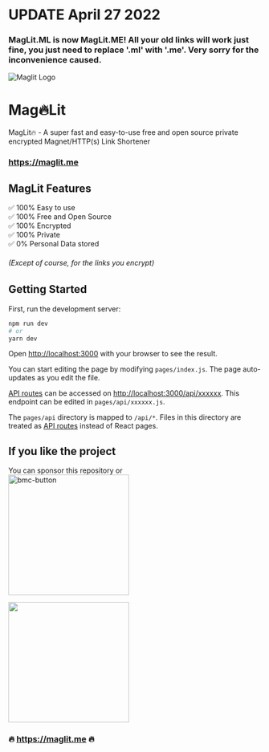# UPDATE April 27 2022
### MagLit.ML is now MagLit.ME! All your old links will work just fine, you just need to replace '.ml' with '.me'. Very sorry for the inconvenience caused.
![Maglit Logo](https://user-images.githubusercontent.com/25067102/165503689-d1d9eb36-7f00-423b-bf38-89698deb9d3e.jpg)

# Mag🔥Lit
MagLit🔥 - A super fast and easy-to-use free and open source private encrypted Magnet/HTTP(s) Link Shortener
### https://maglit.me

## MagLit Features

✅ 100% Easy to use\
✅ 100% Free and Open Source\
✅ 100% Encrypted\
✅ 100% Private\
✅ 0% Personal Data stored

###### (Except of course, for the links you encrypt)

## Getting Started

First, run the development server:

```bash
npm run dev
# or
yarn dev
```

Open [http://localhost:3000](http://localhost:3000) with your browser to see the result.

You can start editing the page by modifying `pages/index.js`. The page auto-updates as you edit the file.

[API routes](https://nextjs.org/docs/api-routes/introduction) can be accessed on [http://localhost:3000/api/xxxxxx](http://localhost:3000/api/xxxxxx). This endpoint can be edited in `pages/api/xxxxxx.js`.

The `pages/api` directory is mapped to `/api/*`. Files in this directory are treated as [API routes](https://nextjs.org/docs/api-routes/introduction) instead of React pages.

## If you like the project
You can sponsor this repository or    
<a href="https://www.buymeacoffee.com/maglit">
<img width="240" alt="bmc-button" src="https://user-images.githubusercontent.com/25067102/154570688-9e143f2b-fee3-4b05-a9d2-a7a3013b2b51.png" />
</a>

<img width="240" src="https://user-images.githubusercontent.com/25067102/154571600-a0d030db-341d-4b21-b688-f3b6c5e7cd2e.jpg" />

### 🔥 https://maglit.me 🔥
